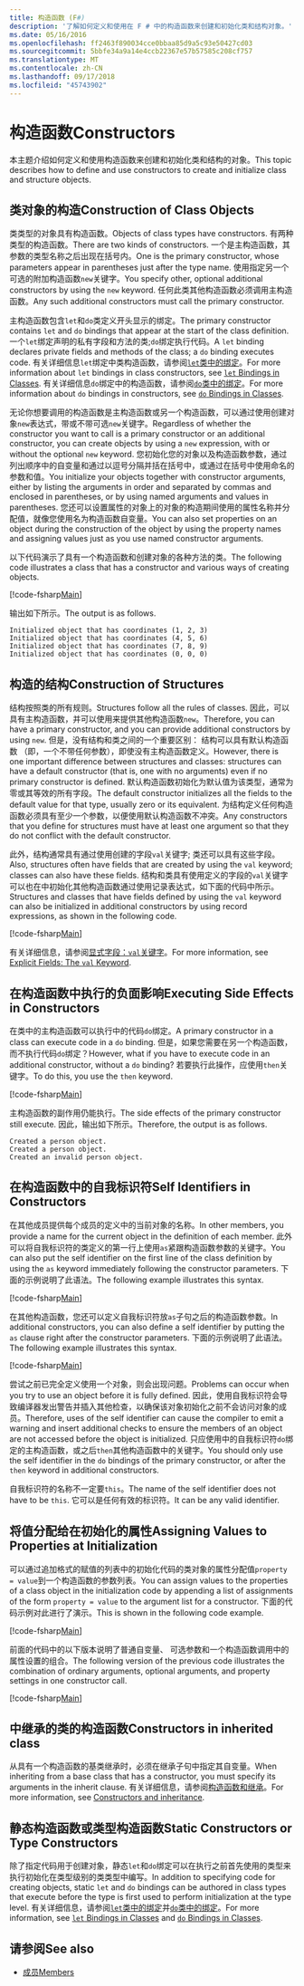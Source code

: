 ```yaml
---
title: 构造函数 (F#)
description: '了解如何定义和使用在 F # 中的构造函数来创建和初始化类和结构对象。'
ms.date: 05/16/2016
ms.openlocfilehash: ff2463f890034cce0bbaa85d9a5c93e50427cd03
ms.sourcegitcommit: 5bbfe34a9a14e4ccb22367e57b57585c208cf757
ms.translationtype: MT
ms.contentlocale: zh-CN
ms.lasthandoff: 09/17/2018
ms.locfileid: "45743902"
---
```

# <a name="constructors"></a><span data-ttu-id="8843f-103">构造函数</span><span class="sxs-lookup"><span data-stu-id="8843f-103">Constructors</span></span>

<span data-ttu-id="8843f-104">本主题介绍如何定义和使用构造函数来创建和初始化类和结构的对象。</span><span class="sxs-lookup"><span data-stu-id="8843f-104">This topic describes how to define and use constructors to create and initialize class and structure objects.</span></span>

## <a name="construction-of-class-objects"></a><span data-ttu-id="8843f-105">类对象的构造</span><span class="sxs-lookup"><span data-stu-id="8843f-105">Construction of Class Objects</span></span>

<span data-ttu-id="8843f-106">类类型的对象具有构造函数。</span><span class="sxs-lookup"><span data-stu-id="8843f-106">Objects of class types have constructors.</span></span> <span data-ttu-id="8843f-107">有两种类型的构造函数。</span><span class="sxs-lookup"><span data-stu-id="8843f-107">There are two kinds of constructors.</span></span> <span data-ttu-id="8843f-108">一个是主构造函数，其参数的类型名称之后出现在括号内。</span><span class="sxs-lookup"><span data-stu-id="8843f-108">One is the primary constructor, whose parameters appear in parentheses just after the type name.</span></span> <span data-ttu-id="8843f-109">使用指定另一个可选的附加构造函数`new`关键字。</span><span class="sxs-lookup"><span data-stu-id="8843f-109">You specify other, optional additional constructors by using the `new` keyword.</span></span> <span data-ttu-id="8843f-110">任何此类其他构造函数必须调用主构造函数。</span><span class="sxs-lookup"><span data-stu-id="8843f-110">Any such additional constructors must call the primary constructor.</span></span>

<span data-ttu-id="8843f-111">主构造函数包含`let`和`do`类定义开头显示的绑定。</span><span class="sxs-lookup"><span data-stu-id="8843f-111">The primary constructor contains `let` and `do` bindings that appear at the start of the class definition.</span></span> <span data-ttu-id="8843f-112">一个`let`绑定声明的私有字段和方法的类;`do`绑定执行代码。</span><span class="sxs-lookup"><span data-stu-id="8843f-112">A `let` binding declares private fields and methods of the class; a `do` binding executes code.</span></span> <span data-ttu-id="8843f-113">有关详细信息`let`绑定中类构造函数，请参阅[`let`类中的绑定](let-bindings-in-classes.md)。</span><span class="sxs-lookup"><span data-stu-id="8843f-113">For more information about `let` bindings in class constructors, see [`let` Bindings in Classes](let-bindings-in-classes.md).</span></span> <span data-ttu-id="8843f-114">有关详细信息`do`绑定中的构造函数，请参阅[`do`类中的绑定](do-bindings-in-classes.md)。</span><span class="sxs-lookup"><span data-stu-id="8843f-114">For more information about `do` bindings in constructors, see [`do` Bindings in Classes](do-bindings-in-classes.md).</span></span>

<span data-ttu-id="8843f-115">无论你想要调用的构造函数是主构造函数或另一个构造函数，可以通过使用创建对象`new`表达式，带或不带可选`new`关键字。</span><span class="sxs-lookup"><span data-stu-id="8843f-115">Regardless of whether the constructor you want to call is a primary constructor or an additional constructor, you can create objects by using a `new` expression, with or without the optional `new` keyword.</span></span> <span data-ttu-id="8843f-116">您初始化您的对象以及构造函数参数，通过列出顺序中的自变量和通过以逗号分隔并括在括号中，或通过在括号中使用命名的参数和值。</span><span class="sxs-lookup"><span data-stu-id="8843f-116">You initialize your objects together with constructor arguments, either by listing the arguments in order and separated by commas and enclosed in parentheses, or by using named arguments and values in parentheses.</span></span> <span data-ttu-id="8843f-117">您还可以设置属性的对象上的对象的构造期间使用的属性名称并分配值，就像您使用名为构造函数自变量。</span><span class="sxs-lookup"><span data-stu-id="8843f-117">You can also set properties on an object during the construction of the object by using the property names and assigning values just as you use named constructor arguments.</span></span>

<span data-ttu-id="8843f-118">以下代码演示了具有一个构造函数和创建对象的各种方法的类。</span><span class="sxs-lookup"><span data-stu-id="8843f-118">The following code illustrates a class that has a constructor and various ways of creating objects.</span></span>

[!code-fsharp[Main](../../../../samples/snippets/fsharp/lang-ref-2/snippet3501.fs)]

<span data-ttu-id="8843f-119">输出如下所示。</span><span class="sxs-lookup"><span data-stu-id="8843f-119">The output is as follows.</span></span>

```console
Initialized object that has coordinates (1, 2, 3)
Initialized object that has coordinates (4, 5, 6)
Initialized object that has coordinates (7, 8, 9)
Initialized object that has coordinates (0, 0, 0)
```

## <a name="construction-of-structures"></a><span data-ttu-id="8843f-120">构造的结构</span><span class="sxs-lookup"><span data-stu-id="8843f-120">Construction of Structures</span></span>

<span data-ttu-id="8843f-121">结构按照类的所有规则。</span><span class="sxs-lookup"><span data-stu-id="8843f-121">Structures follow all the rules of classes.</span></span> <span data-ttu-id="8843f-122">因此，可以具有主构造函数，并可以使用来提供其他构造函数`new`。</span><span class="sxs-lookup"><span data-stu-id="8843f-122">Therefore, you can have a primary constructor, and you can provide additional constructors by using `new`.</span></span> <span data-ttu-id="8843f-123">但是，没有结构和类之间的一个重要区别： 结构可以具有默认构造函数 （即，一个不带任何参数），即使没有主构造函数定义。</span><span class="sxs-lookup"><span data-stu-id="8843f-123">However, there is one important difference between structures and classes: structures can have a default constructor (that is, one with no arguments) even if no primary constructor is defined.</span></span> <span data-ttu-id="8843f-124">默认构造函数初始化为默认值为该类型，通常为零或其等效的所有字段。</span><span class="sxs-lookup"><span data-stu-id="8843f-124">The default constructor initializes all the fields to the default value for that type, usually zero or its equivalent.</span></span> <span data-ttu-id="8843f-125">为结构定义任何构造函数必须具有至少一个参数，以便使用默认构造函数不冲突。</span><span class="sxs-lookup"><span data-stu-id="8843f-125">Any constructors that you define for structures must have at least one argument so that they do not conflict with the default constructor.</span></span>

<span data-ttu-id="8843f-126">此外，结构通常具有通过使用创建的字段`val`关键字; 类还可以具有这些字段。</span><span class="sxs-lookup"><span data-stu-id="8843f-126">Also, structures often have fields that are created by using the `val` keyword; classes can also have these fields.</span></span> <span data-ttu-id="8843f-127">结构和类具有使用定义的字段的`val`关键字可以也在中初始化其他构造函数通过使用记录表达式，如下面的代码中所示。</span><span class="sxs-lookup"><span data-stu-id="8843f-127">Structures and classes that have fields defined by using the `val` keyword can also be initialized in additional constructors by using record expressions, as shown in the following code.</span></span>

[!code-fsharp[Main](../../../../samples/snippets/fsharp/lang-ref-2/snippet3502.fs)]

<span data-ttu-id="8843f-128">有关详细信息，请参阅[显式字段：`val`关键字](explicit-fields-the-val-keyword.md)。</span><span class="sxs-lookup"><span data-stu-id="8843f-128">For more information, see [Explicit Fields: The `val` Keyword](explicit-fields-the-val-keyword.md).</span></span>

## <a name="executing-side-effects-in-constructors"></a><span data-ttu-id="8843f-129">在构造函数中执行的负面影响</span><span class="sxs-lookup"><span data-stu-id="8843f-129">Executing Side Effects in Constructors</span></span>

<span data-ttu-id="8843f-130">在类中的主构造函数可以执行中的代码`do`绑定。</span><span class="sxs-lookup"><span data-stu-id="8843f-130">A primary constructor in a class can execute code in a `do` binding.</span></span> <span data-ttu-id="8843f-131">但是，如果您需要在另一个构造函数，而不执行代码`do`绑定？</span><span class="sxs-lookup"><span data-stu-id="8843f-131">However, what if you have to execute code in an additional constructor, without a `do` binding?</span></span> <span data-ttu-id="8843f-132">若要执行此操作，应使用`then`关键字。</span><span class="sxs-lookup"><span data-stu-id="8843f-132">To do this, you use the `then` keyword.</span></span>

[!code-fsharp[Main](../../../../samples/snippets/fsharp/lang-ref-2/snippet3503.fs)]

<span data-ttu-id="8843f-133">主构造函数的副作用仍能执行。</span><span class="sxs-lookup"><span data-stu-id="8843f-133">The side effects of the primary constructor still execute.</span></span> <span data-ttu-id="8843f-134">因此，输出如下所示。</span><span class="sxs-lookup"><span data-stu-id="8843f-134">Therefore, the output is as follows.</span></span>

```console
Created a person object.
Created a person object.
Created an invalid person object.
```

## <a name="self-identifiers-in-constructors"></a><span data-ttu-id="8843f-135">在构造函数中的自我标识符</span><span class="sxs-lookup"><span data-stu-id="8843f-135">Self Identifiers in Constructors</span></span>

<span data-ttu-id="8843f-136">在其他成员提供每个成员的定义中的当前对象的名称。</span><span class="sxs-lookup"><span data-stu-id="8843f-136">In other members, you provide a name for the current object in the definition of each member.</span></span> <span data-ttu-id="8843f-137">此外可以将自我标识符的类定义的第一行上使用`as`紧跟构造函数参数的关键字。</span><span class="sxs-lookup"><span data-stu-id="8843f-137">You can also put the self identifier on the first line of the class definition by using the `as` keyword immediately following the constructor parameters.</span></span> <span data-ttu-id="8843f-138">下面的示例说明了此语法。</span><span class="sxs-lookup"><span data-stu-id="8843f-138">The following example illustrates this syntax.</span></span>

[!code-fsharp[Main](../../../../samples/snippets/fsharp/lang-ref-2/snippet3504.fs)]

<span data-ttu-id="8843f-139">在其他构造函数，您还可以定义自我标识符放`as`子句之后的构造函数参数。</span><span class="sxs-lookup"><span data-stu-id="8843f-139">In additional constructors, you can also define a self identifier by putting the `as` clause right after the constructor parameters.</span></span> <span data-ttu-id="8843f-140">下面的示例说明了此语法。</span><span class="sxs-lookup"><span data-stu-id="8843f-140">The following example illustrates this syntax.</span></span>

[!code-fsharp[Main](../../../../samples/snippets/fsharp/lang-ref-2/snippet3505.fs)]

<span data-ttu-id="8843f-141">尝试之前已完全定义使用一个对象，则会出现问题。</span><span class="sxs-lookup"><span data-stu-id="8843f-141">Problems can occur when you try to use an object before it is fully defined.</span></span> <span data-ttu-id="8843f-142">因此，使用自我标识符会导致编译器发出警告并插入其他检查，以确保该对象初始化之前不会访问对象的成员。</span><span class="sxs-lookup"><span data-stu-id="8843f-142">Therefore, uses of the self identifier can cause the compiler to emit a warning and insert additional checks to ensure the members of an object are not accessed before the object is initialized.</span></span> <span data-ttu-id="8843f-143">只应使用中的自我标识符`do`绑定的主构造函数，或之后`then`其他构造函数中的关键字。</span><span class="sxs-lookup"><span data-stu-id="8843f-143">You should only use the self identifier in the `do` bindings of the primary constructor, or after the `then` keyword in additional constructors.</span></span>

<span data-ttu-id="8843f-144">自我标识符的名称不一定要`this`。</span><span class="sxs-lookup"><span data-stu-id="8843f-144">The name of the self identifier does not have to be `this`.</span></span> <span data-ttu-id="8843f-145">它可以是任何有效的标识符。</span><span class="sxs-lookup"><span data-stu-id="8843f-145">It can be any valid identifier.</span></span>

## <a name="assigning-values-to-properties-at-initialization"></a><span data-ttu-id="8843f-146">将值分配给在初始化的属性</span><span class="sxs-lookup"><span data-stu-id="8843f-146">Assigning Values to Properties at Initialization</span></span>

<span data-ttu-id="8843f-147">可以通过追加格式的赋值的列表中的初始化代码的类对象的属性分配值`property = value`到一个构造函数的参数列表。</span><span class="sxs-lookup"><span data-stu-id="8843f-147">You can assign values to the properties of a class object in the initialization code by appending a list of assignments of the form `property = value` to the argument list for a constructor.</span></span> <span data-ttu-id="8843f-148">下面的代码示例对此进行了演示。</span><span class="sxs-lookup"><span data-stu-id="8843f-148">This is shown in the following code example.</span></span>

[!code-fsharp[Main](../../../../samples/snippets/fsharp/lang-ref-2/snippet3506.fs)]

<span data-ttu-id="8843f-149">前面的代码中的以下版本说明了普通自变量、 可选参数和一个构造函数调用中的属性设置的组合。</span><span class="sxs-lookup"><span data-stu-id="8843f-149">The following version of the previous code illustrates the combination of ordinary arguments, optional arguments, and property settings in one constructor call.</span></span>

[!code-fsharp[Main](../../../../samples/snippets/fsharp/lang-ref-2/snippet3507.fs)]

## <a name="constructors-in-inherited-class"></a><span data-ttu-id="8843f-150">中继承的类的构造函数</span><span class="sxs-lookup"><span data-stu-id="8843f-150">Constructors in inherited class</span></span>

<span data-ttu-id="8843f-151">从具有一个构造函数的基类继承时，必须在继承子句中指定其自变量。</span><span class="sxs-lookup"><span data-stu-id="8843f-151">When inheriting from a base class that has a constructor, you must specify its arguments in the inherit clause.</span></span> <span data-ttu-id="8843f-152">有关详细信息，请参阅[构造函数和继承](../inheritance.md#constructors-and-inheritance)。</span><span class="sxs-lookup"><span data-stu-id="8843f-152">For more information, see [Constructors and inheritance](../inheritance.md#constructors-and-inheritance).</span></span>

## <a name="static-constructors-or-type-constructors"></a><span data-ttu-id="8843f-153">静态构造函数或类型构造函数</span><span class="sxs-lookup"><span data-stu-id="8843f-153">Static Constructors or Type Constructors</span></span>

<span data-ttu-id="8843f-154">除了指定代码用于创建对象，静态`let`和`do`绑定可以在执行之前首先使用的类型来执行初始化在类型级别的类类型中编写。</span><span class="sxs-lookup"><span data-stu-id="8843f-154">In addition to specifying code for creating objects, static `let` and `do` bindings can be authored in class types that execute before the type is first used to perform initialization at the type level.</span></span> <span data-ttu-id="8843f-155">有关详细信息，请参阅[`let`类中的绑定](let-bindings-in-classes.md)并[`do`类中的绑定](do-bindings-in-classes.md)。</span><span class="sxs-lookup"><span data-stu-id="8843f-155">For more information, see [`let` Bindings in Classes](let-bindings-in-classes.md) and [`do` Bindings in Classes](do-bindings-in-classes.md).</span></span>

## <a name="see-also"></a><span data-ttu-id="8843f-156">请参阅</span><span class="sxs-lookup"><span data-stu-id="8843f-156">See also</span></span>

- [<span data-ttu-id="8843f-157">成员</span><span class="sxs-lookup"><span data-stu-id="8843f-157">Members</span></span>](index.md)
